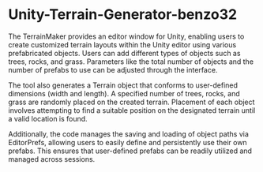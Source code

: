 # Unity-Terrain-Generator-benzo32
The TerrainMaker provides an editor window for Unity, enabling users to create customized terrain layouts within the Unity editor using various prefabricated objects. Users can add different types of objects such as trees, rocks, and grass. Parameters like the total number of objects and the number of prefabs to use can be adjusted through the interface.

The tool also generates a Terrain object that conforms to user-defined dimensions (width and length). A specified number of trees, rocks, and grass are randomly placed on the created terrain. Placement of each object involves attempting to find a suitable position on the designated terrain until a valid location is found.

Additionally, the code manages the saving and loading of object paths via EditorPrefs, allowing users to easily define and persistently use their own prefabs. This ensures that user-defined prefabs can be readily utilized and managed across sessions.
